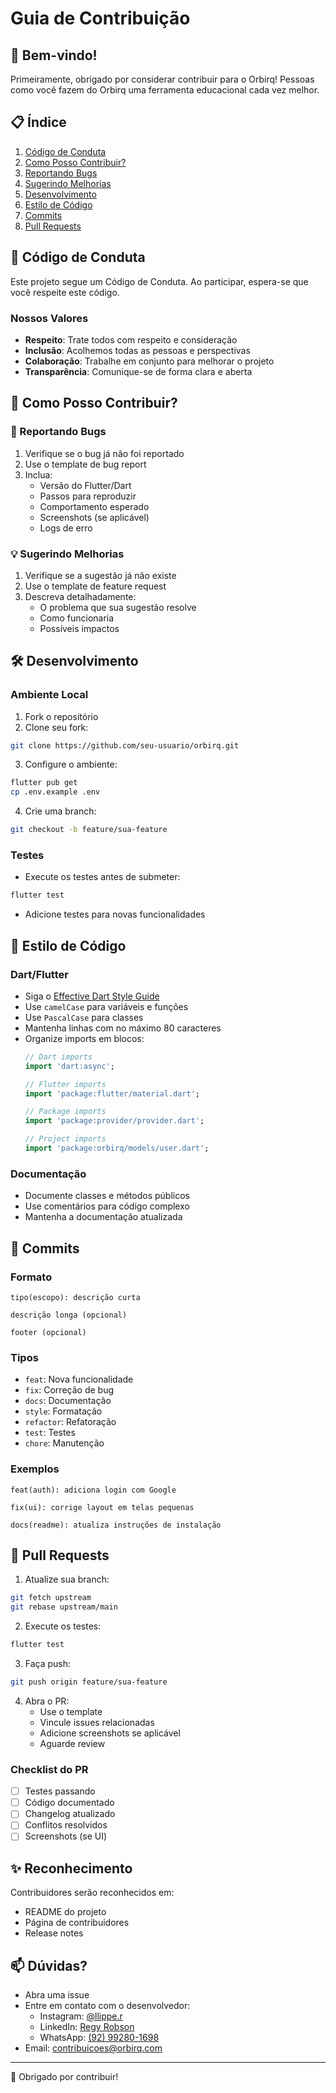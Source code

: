 # Guia de Contribuição

## 🌟 Bem-vindo!

Primeiramente, obrigado por considerar contribuir para o Orbirq! Pessoas como você fazem do Orbirq uma ferramenta educacional cada vez melhor.

## 📋 Índice

1. [Código de Conduta](#código-de-conduta)
2. [Como Posso Contribuir?](#como-posso-contribuir)
3. [Reportando Bugs](#reportando-bugs)
4. [Sugerindo Melhorias](#sugerindo-melhorias)
5. [Desenvolvimento](#desenvolvimento)
6. [Estilo de Código](#estilo-de-código)
7. [Commits](#commits)
8. [Pull Requests](#pull-requests)

## 📜 Código de Conduta

Este projeto segue um Código de Conduta. Ao participar, espera-se que você respeite este código. 

### Nossos Valores

- **Respeito**: Trate todos com respeito e consideração
- **Inclusão**: Acolhemos todas as pessoas e perspectivas
- **Colaboração**: Trabalhe em conjunto para melhorar o projeto
- **Transparência**: Comunique-se de forma clara e aberta

## 🤝 Como Posso Contribuir?

### 🐛 Reportando Bugs

1. Verifique se o bug já não foi reportado
2. Use o template de bug report
3. Inclua:
   - Versão do Flutter/Dart
   - Passos para reproduzir
   - Comportamento esperado
   - Screenshots (se aplicável)
   - Logs de erro

### 💡 Sugerindo Melhorias

1. Verifique se a sugestão já não existe
2. Use o template de feature request
3. Descreva detalhadamente:
   - O problema que sua sugestão resolve
   - Como funcionaria
   - Possíveis impactos

## 🛠️ Desenvolvimento

### Ambiente Local

1. Fork o repositório
2. Clone seu fork:
```bash
git clone https://github.com/seu-usuario/orbirq.git
```

3. Configure o ambiente:
```bash
flutter pub get
cp .env.example .env
```

4. Crie uma branch:
```bash
git checkout -b feature/sua-feature
```

### Testes

- Execute os testes antes de submeter:
```bash
flutter test
```

- Adicione testes para novas funcionalidades

## 📝 Estilo de Código

### Dart/Flutter

- Siga o [Effective Dart Style Guide](https://dart.dev/guides/language/effective-dart/style)
- Use `camelCase` para variáveis e funções
- Use `PascalCase` para classes
- Mantenha linhas com no máximo 80 caracteres
- Organize imports em blocos:
  ```dart
  // Dart imports
  import 'dart:async';
  
  // Flutter imports
  import 'package:flutter/material.dart';
  
  // Package imports
  import 'package:provider/provider.dart';
  
  // Project imports
  import 'package:orbirq/models/user.dart';
  ```

### Documentação

- Documente classes e métodos públicos
- Use comentários para código complexo
- Mantenha a documentação atualizada

## 💬 Commits

### Formato

```
tipo(escopo): descrição curta

descrição longa (opcional)

footer (opcional)
```

### Tipos

- `feat`: Nova funcionalidade
- `fix`: Correção de bug
- `docs`: Documentação
- `style`: Formatação
- `refactor`: Refatoração
- `test`: Testes
- `chore`: Manutenção

### Exemplos

```
feat(auth): adiciona login com Google

fix(ui): corrige layout em telas pequenas

docs(readme): atualiza instruções de instalação
```

## 🚀 Pull Requests

1. Atualize sua branch:
```bash
git fetch upstream
git rebase upstream/main
```

2. Execute os testes:
```bash
flutter test
```

3. Faça push:
```bash
git push origin feature/sua-feature
```

4. Abra o PR:
   - Use o template
   - Vincule issues relacionadas
   - Adicione screenshots se aplicável
   - Aguarde review

### Checklist do PR

- [ ] Testes passando
- [ ] Código documentado
- [ ] Changelog atualizado
- [ ] Conflitos resolvidos
- [ ] Screenshots (se UI)

## ✨ Reconhecimento

Contribuidores serão reconhecidos em:
- README do projeto
- Página de contribuidores
- Release notes

## 📫 Dúvidas?

- Abra uma issue
- Entre em contato com o desenvolvedor:
  - Instagram: [@llippe.r](https://www.instagram.com/llippe.r/)
  - LinkedIn: [Regy Robson](https://www.linkedin.com/in/fepink/)
  - WhatsApp: [(92) 99280-1698](https://wa.me/55992801698)
- Email: contribuicoes@orbirq.com

---

🙏 Obrigado por contribuir! 